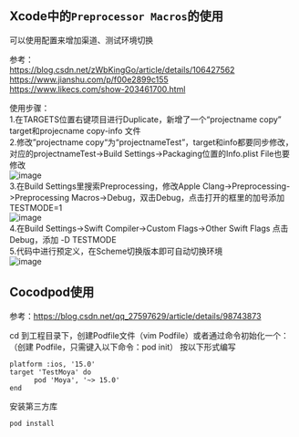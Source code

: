 ## Xcode中的`Preprocessor Macros`的使用
可以使用配置来增加渠道、测试环境切换  

参考：  
https://blog.csdn.net/zWbKingGo/article/details/106427562  
https://www.jianshu.com/p/f00e2899c155  
https://www.likecs.com/show-203461700.html  

使用步骤：  
1.在TARGETS位置右键项目进行Duplicate，新增了一个“projectname copy” target和projecname copy-info 文件  
2.修改”projectname copy“为“projectnameTest”，target和info都要同步修改，对应的projectnameTest->Build Settings->Packaging位置的Info.plist File也要修改  
![image](https://user-images.githubusercontent.com/51845254/173317366-35d41c16-a705-4985-a3b3-e7c7cd78a39d.png)  
3.在Build Settings里搜索Preprocessing，修改Apple Clang->Preprocessing->Preprocessing Macros->Debug，双击Debug，点击打开的框里的加号添加TESTMODE=1  
![image](https://user-images.githubusercontent.com/51845254/173317996-32828931-8bc4-459b-8e06-fa6f11478bd2.png)  
4.在Build Settings->Swift Compiler->Custom Flags->Other Swift Flags 点击Debug，添加 -D TESTMODE  
5.代码中进行预定义，在Scheme切换版本即可自动切换环境  
![image](https://user-images.githubusercontent.com/51845254/173318483-1e78094a-8ec2-40bb-8cd2-fdebab749589.png)  

## Cocodpod使用
参考：https://blog.csdn.net/qq_27597629/article/details/98743873

cd 到工程目录下，创建Podfile文件（vim Podfile）或者通过命令初始化一个：（创建 Podfile，只需键入以下命令：pod init）
按以下形式编写

    platform :ios, '15.0'
    target 'TestMoya' do
	      pod 'Moya', '~> 15.0'
    end
    
 安装第三方库
 
    pod install
